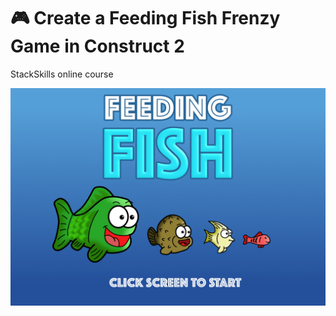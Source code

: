 # :video_game: Create a Feeding Fish Frenzy Game in Construct 2

StackSkills online course

![Feeding Fish Frenzy](screenshot.png "Feeding Fish Frenzy Game")

